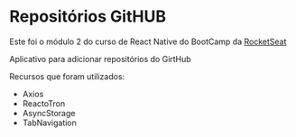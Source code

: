# Repositórios GitHUB

Este foi o módulo 2 do curso de React Native do BootCamp da [RocketSeat](http://www.rocketseat.com.br)

Aplicativo para adicionar repositórios do GirtHub

Recursos que foram utilizados:

* Axios
* ReactoTron
* AsyncStorage
* TabNavigation



